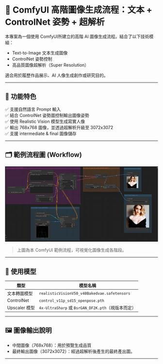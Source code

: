 # 🧠 ComfyUI 高階圖像生成流程：文本 + ControlNet 姿勢 + 超解析

本專案為一個使用 ComfyUI所建立的高階 AI 圖像生成流程。結合了以下技術模組：

- Text-to-Image 文本生成圖像
- ControlNet 姿勢控制
- 高品質圖像超解析（Super Resolution）

適合用於履歷作品展示、AI 人像生成創作或研究目的。

---

## 📌 功能特色

✅ 支援自然語言 Prompt 輸入  
✅ 結合 ControlNet 姿勢圖控制輸出圖像姿勢  
✅ 使用 Realistic Vision 模型生成寫實人像  
✅ 輸出 768x768 圖像，並透過超解析升級至 3072x3072  
✅ 支援 intermediate & final 圖像儲存

---

## 🗂️ 範例流程圖 (Workflow)

![workflow-preview](./text_pose2img/workflow.png)  
> 上圖為本 ComfyUI 範例流程，可視覺化圖像生成各階段。

---

## 🔧 使用模型

| 類型           | 模型名稱                                       |
|----------------|------------------------------------------------|
| 文本轉圖模型   | `realisticVisionV50_v40Bakedvae.safetensors`   |
| ControlNet     | `control_v11p_sd15_openpose.pth`               |
| Upscaler 模型  | `4x-UltraSharp` 或 `BsrGAN_DF2K.pth`（視版本而定）|

---

## 🖼️ 圖像輸出說明

- 中間圖像（768x768）：用於預覽生成品質  
- 最終輸出圖像（3072x3072）：經過超解析後產生的最終產出圖。

---

